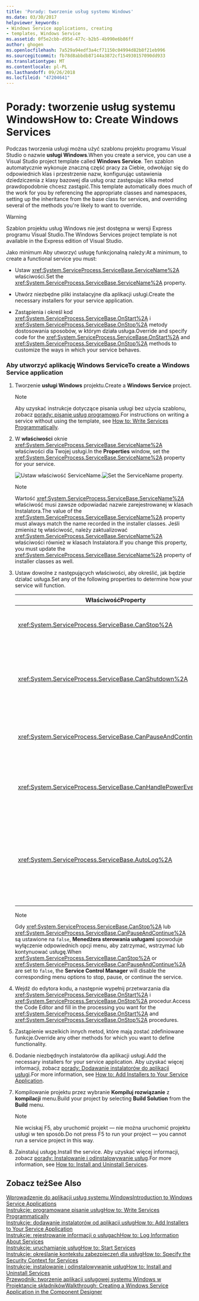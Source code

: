 ```yaml
---
title: 'Porady: tworzenie usług systemu Windows'
ms.date: 03/30/2017
helpviewer_keywords:
- Windows Service applications, creating
- templates, Windows Service
ms.assetid: 0f5e2cbb-d95d-477c-b2b5-4b990e6b86ff
author: ghogen
ms.openlocfilehash: 7a529a94edf3a4cf71150c04994d82b8f21eb996
ms.sourcegitcommit: fb78d8abbdb87144a3872cf154930157090dd933
ms.translationtype: MT
ms.contentlocale: pl-PL
ms.lasthandoff: 09/26/2018
ms.locfileid: "47204641"
---
```

# <a name="how-to-create-windows-services"></a><span data-ttu-id="9b333-102">Porady: tworzenie usług systemu Windows</span><span class="sxs-lookup"><span data-stu-id="9b333-102">How to: Create Windows Services</span></span>
<span data-ttu-id="9b333-103">Podczas tworzenia usługi można użyć szablonu projektu programu Visual Studio o nazwie **usługi Windows**.</span><span class="sxs-lookup"><span data-stu-id="9b333-103">When you create a service, you can use a Visual Studio project template called **Windows Service**.</span></span> <span data-ttu-id="9b333-104">Ten szablon automatycznie wykonuje znaczną część pracy za Ciebie, odwołując się do odpowiednich klas i przestrzenie nazw, konfigurując ustawienia dziedziczenia z klasy bazowej dla usług oraz zastępując kilka metod prawdopodobnie chcesz zastąpić.</span><span class="sxs-lookup"><span data-stu-id="9b333-104">This template automatically does much of the work for you by referencing the appropriate classes and namespaces, setting up the inheritance from the base class for services, and overriding several of the methods you're likely to want to override.</span></span>  
  
> [!WARNING]
>  <span data-ttu-id="9b333-105">Szablon projektu usług Windows nie jest dostępna w wersji Express programu Visual Studio.</span><span class="sxs-lookup"><span data-stu-id="9b333-105">The Windows Services project template is not available in the Express edition of Visual Studio.</span></span>  
  
 <span data-ttu-id="9b333-106">Jako minimum Aby utworzyć usługę funkcjonalną należy:</span><span class="sxs-lookup"><span data-stu-id="9b333-106">At a minimum, to create a functional service you must:</span></span>  
  
-   <span data-ttu-id="9b333-107">Ustaw <xref:System.ServiceProcess.ServiceBase.ServiceName%2A> właściwości.</span><span class="sxs-lookup"><span data-stu-id="9b333-107">Set the <xref:System.ServiceProcess.ServiceBase.ServiceName%2A> property.</span></span>  
  
-   <span data-ttu-id="9b333-108">Utwórz niezbędne pliki instalacyjne dla aplikacji usługi.</span><span class="sxs-lookup"><span data-stu-id="9b333-108">Create the necessary installers for your service application.</span></span>  
  
-   <span data-ttu-id="9b333-109">Zastąpienia i określ kod <xref:System.ServiceProcess.ServiceBase.OnStart%2A> i <xref:System.ServiceProcess.ServiceBase.OnStop%2A> metody dostosowania sposobów, w którym działa usługa.</span><span class="sxs-lookup"><span data-stu-id="9b333-109">Override and specify code for the <xref:System.ServiceProcess.ServiceBase.OnStart%2A> and <xref:System.ServiceProcess.ServiceBase.OnStop%2A> methods to customize the ways in which your service behaves.</span></span>  
  
### <a name="to-create-a-windows-service-application"></a><span data-ttu-id="9b333-110">Aby utworzyć aplikację Windows Service</span><span class="sxs-lookup"><span data-stu-id="9b333-110">To create a Windows Service application</span></span>  
  
1.  <span data-ttu-id="9b333-111">Tworzenie **usługi Windows** projektu.</span><span class="sxs-lookup"><span data-stu-id="9b333-111">Create a **Windows Service** project.</span></span>  
  
    > [!NOTE]
    >  <span data-ttu-id="9b333-112">Aby uzyskać instrukcje dotyczące pisania usługi bez użycia szablonu, zobacz [porady: pisanie usług programowo](../../../docs/framework/windows-services/how-to-write-services-programmatically.md).</span><span class="sxs-lookup"><span data-stu-id="9b333-112">For instructions on writing a service without using the template, see [How to: Write Services Programmatically](../../../docs/framework/windows-services/how-to-write-services-programmatically.md).</span></span>  
  
2.  <span data-ttu-id="9b333-113">W **właściwości** oknie <xref:System.ServiceProcess.ServiceBase.ServiceName%2A> właściwości dla Twojej usługi.</span><span class="sxs-lookup"><span data-stu-id="9b333-113">In the **Properties** window, set the <xref:System.ServiceProcess.ServiceBase.ServiceName%2A> property for your service.</span></span>  
  
     <span data-ttu-id="9b333-114">![Ustaw właściwość ServiceName. ](../../../docs/framework/windows-services/media/windowsservice-servicename.PNG "WindowsService_ServiceName")</span><span class="sxs-lookup"><span data-stu-id="9b333-114">![Set the ServiceName property.](../../../docs/framework/windows-services/media/windowsservice-servicename.PNG "WindowsService_ServiceName")</span></span>  
  
    > [!NOTE]
    >  <span data-ttu-id="9b333-115">Wartość <xref:System.ServiceProcess.ServiceBase.ServiceName%2A> właściwość musi zawsze odpowiadać nazwie zarejestrowanej w klasach Instalatora.</span><span class="sxs-lookup"><span data-stu-id="9b333-115">The value of the <xref:System.ServiceProcess.ServiceBase.ServiceName%2A> property must always match the name recorded in the installer classes.</span></span> <span data-ttu-id="9b333-116">Jeśli zmienisz tę właściwość, należy zaktualizować <xref:System.ServiceProcess.ServiceBase.ServiceName%2A> właściwości również w klasach Instalatora.</span><span class="sxs-lookup"><span data-stu-id="9b333-116">If you change this property, you must update the <xref:System.ServiceProcess.ServiceBase.ServiceName%2A> property of installer classes as well.</span></span>  
  
3.  <span data-ttu-id="9b333-117">Ustaw dowolne z następujących właściwości, aby określić, jak będzie działać usługa.</span><span class="sxs-lookup"><span data-stu-id="9b333-117">Set any of the following properties to determine how your service will function.</span></span>  
  
    |<span data-ttu-id="9b333-118">Właściwość</span><span class="sxs-lookup"><span data-stu-id="9b333-118">Property</span></span>|<span data-ttu-id="9b333-119">Ustawienie</span><span class="sxs-lookup"><span data-stu-id="9b333-119">Setting</span></span>|  
    |--------------|-------------|  
    |<xref:System.ServiceProcess.ServiceBase.CanStop%2A>|<span data-ttu-id="9b333-120">`True` Aby wskazać, że usługa akceptuje żądania zatrzymania działania; `false` zapobiega zatrzymanie usługi.</span><span class="sxs-lookup"><span data-stu-id="9b333-120">`True` to indicate that the service will accept requests to stop running; `false` to prevent the service from being stopped.</span></span>|  
    |<xref:System.ServiceProcess.ServiceBase.CanShutdown%2A>|<span data-ttu-id="9b333-121">`True` Aby wskazać, że usługa chce otrzymywać powiadomienia o wyłączaniu komputera, na którym ją umieszczono, dzięki czemu może wywołać <xref:System.ServiceProcess.ServiceBase.OnShutdown%2A> procedury.</span><span class="sxs-lookup"><span data-stu-id="9b333-121">`True` to indicate that the service wants to receive notification when the computer on which it lives shuts down, enabling it to call the <xref:System.ServiceProcess.ServiceBase.OnShutdown%2A> procedure.</span></span>|  
    |<xref:System.ServiceProcess.ServiceBase.CanPauseAndContinue%2A>|<span data-ttu-id="9b333-122">`True` Aby wskazać, że usługa akceptuje żądania wstrzymania lub wznowienia działania; `false` aby uniemożliwić wstrzymywanie i wznawianie przez usługę.</span><span class="sxs-lookup"><span data-stu-id="9b333-122">`True` to indicate that the service will accept requests to pause or to resume running; `false` to prevent the service from being paused and resumed.</span></span>|  
    |<xref:System.ServiceProcess.ServiceBase.CanHandlePowerEvent%2A>|<span data-ttu-id="9b333-123">`True` Aby wskazać, że usługa może obsługiwać powiadomienia o zmianach stanu zasilania komputera `false` zapobiega bycia powiadamianym o tych zmianach usługi.</span><span class="sxs-lookup"><span data-stu-id="9b333-123">`True` to indicate that the service can handle notification of changes to the computer's power status; `false` to prevent the service from being notified of these changes.</span></span>|  
    |<xref:System.ServiceProcess.ServiceBase.AutoLog%2A>|<span data-ttu-id="9b333-124">`True` Aby zapisywać wpisy informacyjne w dzienniku zdarzeń aplikacji, gdy usługa wykonuje akcję; `false` Aby wyłączyć tę funkcję.</span><span class="sxs-lookup"><span data-stu-id="9b333-124">`True` to write informational entries to the Application event log when your service performs an action; `false` to disable this functionality.</span></span> <span data-ttu-id="9b333-125">Aby uzyskać więcej informacji, zobacz [jak: informacje dziennika dotyczące usług](../../../docs/framework/windows-services/how-to-log-information-about-services.md).</span><span class="sxs-lookup"><span data-stu-id="9b333-125">For more information, see [How to: Log Information About Services](../../../docs/framework/windows-services/how-to-log-information-about-services.md).</span></span> <span data-ttu-id="9b333-126">**Uwaga:** domyślnie <xref:System.ServiceProcess.ServiceBase.AutoLog%2A> ustawiono `true`.</span><span class="sxs-lookup"><span data-stu-id="9b333-126">**Note:**  By default, <xref:System.ServiceProcess.ServiceBase.AutoLog%2A> is set to `true`.</span></span>|  
  
    > [!NOTE]
    >  <span data-ttu-id="9b333-127">Gdy <xref:System.ServiceProcess.ServiceBase.CanStop%2A> lub <xref:System.ServiceProcess.ServiceBase.CanPauseAndContinue%2A> są ustawione na `false`, **Menedżera sterowania usługami** spowoduje wyłączenie odpowiednich opcji menu, aby zatrzymać, wstrzymać lub kontynuować usługę.</span><span class="sxs-lookup"><span data-stu-id="9b333-127">When <xref:System.ServiceProcess.ServiceBase.CanStop%2A> or <xref:System.ServiceProcess.ServiceBase.CanPauseAndContinue%2A> are set to `false`, the **Service Control Manager** will disable the corresponding menu options to stop, pause, or continue the service.</span></span>  
  
4.  <span data-ttu-id="9b333-128">Wejdź do edytora kodu, a następnie wypełnij przetwarzania dla <xref:System.ServiceProcess.ServiceBase.OnStart%2A> i <xref:System.ServiceProcess.ServiceBase.OnStop%2A> procedur.</span><span class="sxs-lookup"><span data-stu-id="9b333-128">Access the Code Editor and fill in the processing you want for the <xref:System.ServiceProcess.ServiceBase.OnStart%2A> and <xref:System.ServiceProcess.ServiceBase.OnStop%2A> procedures.</span></span>  
  
5.  <span data-ttu-id="9b333-129">Zastąpienie wszelkich innych metod, które mają zostać zdefiniowane funkcje.</span><span class="sxs-lookup"><span data-stu-id="9b333-129">Override any other methods for which you want to define functionality.</span></span>  
  
6.  <span data-ttu-id="9b333-130">Dodanie niezbędnych instalatorów dla aplikacji usługi.</span><span class="sxs-lookup"><span data-stu-id="9b333-130">Add the necessary installers for your service application.</span></span> <span data-ttu-id="9b333-131">Aby uzyskać więcej informacji, zobacz [porady: Dodawanie instalatorów do aplikacji usługi](../../../docs/framework/windows-services/how-to-add-installers-to-your-service-application.md).</span><span class="sxs-lookup"><span data-stu-id="9b333-131">For more information, see [How to: Add Installers to Your Service Application](../../../docs/framework/windows-services/how-to-add-installers-to-your-service-application.md).</span></span>  
  
7.  <span data-ttu-id="9b333-132">Kompilowanie projektu przez wybranie **Kompiluj rozwiązanie** z **kompilacji** menu.</span><span class="sxs-lookup"><span data-stu-id="9b333-132">Build your project by selecting **Build Solution** from the **Build** menu.</span></span>  
  
    > [!NOTE]
    >  <span data-ttu-id="9b333-133">Nie wciskaj F5, aby uruchomić projekt — nie można uruchomić projektu usługi w ten sposób.</span><span class="sxs-lookup"><span data-stu-id="9b333-133">Do not press F5 to run your project — you cannot run a service project in this way.</span></span>  
  
8.  <span data-ttu-id="9b333-134">Zainstaluj usługę.</span><span class="sxs-lookup"><span data-stu-id="9b333-134">Install the service.</span></span> <span data-ttu-id="9b333-135">Aby uzyskać więcej informacji, zobacz [porady: Instalowanie i odinstalowywanie usług](../../../docs/framework/windows-services/how-to-install-and-uninstall-services.md).</span><span class="sxs-lookup"><span data-stu-id="9b333-135">For more information, see [How to: Install and Uninstall Services](../../../docs/framework/windows-services/how-to-install-and-uninstall-services.md).</span></span>  
  
## <a name="see-also"></a><span data-ttu-id="9b333-136">Zobacz też</span><span class="sxs-lookup"><span data-stu-id="9b333-136">See Also</span></span>  
 [<span data-ttu-id="9b333-137">Wprowadzenie do aplikacji usług systemu Windows</span><span class="sxs-lookup"><span data-stu-id="9b333-137">Introduction to Windows Service Applications</span></span>](../../../docs/framework/windows-services/introduction-to-windows-service-applications.md)  
 [<span data-ttu-id="9b333-138">Instrukcje: programowane pisanie usług</span><span class="sxs-lookup"><span data-stu-id="9b333-138">How to: Write Services Programmatically</span></span>](../../../docs/framework/windows-services/how-to-write-services-programmatically.md)  
 [<span data-ttu-id="9b333-139">Instrukcje: dodawanie instalatorów od aplikacji usług</span><span class="sxs-lookup"><span data-stu-id="9b333-139">How to: Add Installers to Your Service Application</span></span>](../../../docs/framework/windows-services/how-to-add-installers-to-your-service-application.md)  
 [<span data-ttu-id="9b333-140">Instrukcje: rejestrowanie informacji o usługach</span><span class="sxs-lookup"><span data-stu-id="9b333-140">How to: Log Information About Services</span></span>](../../../docs/framework/windows-services/how-to-log-information-about-services.md)  
 [<span data-ttu-id="9b333-141">Instrukcje: uruchamianie usług</span><span class="sxs-lookup"><span data-stu-id="9b333-141">How to: Start Services</span></span>](../../../docs/framework/windows-services/how-to-start-services.md)  
 [<span data-ttu-id="9b333-142">Instrukcje: określanie kontekstu zabezpieczeń dla usług</span><span class="sxs-lookup"><span data-stu-id="9b333-142">How to: Specify the Security Context for Services</span></span>](../../../docs/framework/windows-services/how-to-specify-the-security-context-for-services.md)  
 [<span data-ttu-id="9b333-143">Instrukcje: instalowanie i odinstalowywanie usług</span><span class="sxs-lookup"><span data-stu-id="9b333-143">How to: Install and Uninstall Services</span></span>](../../../docs/framework/windows-services/how-to-install-and-uninstall-services.md)  
 [<span data-ttu-id="9b333-144">Przewodnik: tworzenie aplikacji usługowej systemu Windows w Projektancie składników</span><span class="sxs-lookup"><span data-stu-id="9b333-144">Walkthrough: Creating a Windows Service Application in the Component Designer</span></span>](../../../docs/framework/windows-services/walkthrough-creating-a-windows-service-application-in-the-component-designer.md)
